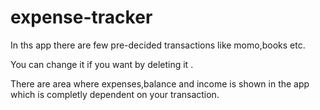 # expense-tracker
In ths app there are few pre-decided transactions like momo,books etc.

You can change it if you want by deleting it .

There are  area where expenses,balance and income is shown in the app which is  completly  dependent on your transaction.
